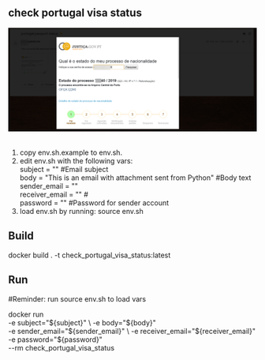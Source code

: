 ## check portugal visa status
  
<img src="email_example.png">  
<br><br>
   
1. copy env.sh.example to env.sh.
2. edit env.sh with the following vars:  
subject = "" #Email subject  
body = "This is an email with attachment sent from Python" #Body text  
sender_email = ""  
receiver_email = "" #  
password = "" #Password for sender account  
3. load env.sh by running:
source env.sh

## Build
docker build . -t check_portugal_visa_status:latest

## Run 
#Reminder: run source env.sh to load vars  

docker run \
-e subject="${subject}" \
-e body="${body}" \
-e sender_email="${sender_email}" \
-e receiver_email="${receiver_email}" \
-e password="${password}" \
--rm check_portugal_visa_status





